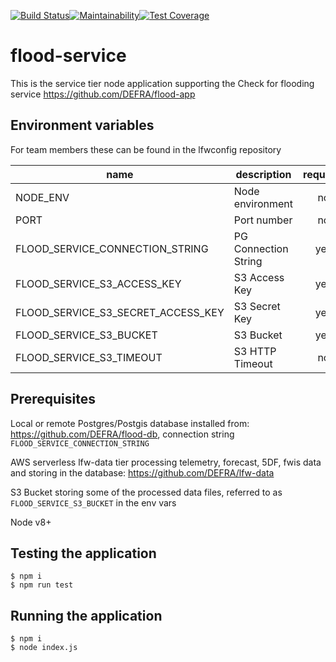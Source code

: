 [![Build Status](https://travis-ci.com/DEFRA/flood-service.svg?branch=master)](https://travis-ci.com/DEFRA/flood-service)[![Maintainability](https://api.codeclimate.com/v1/badges/5984525ed1ab73b76869/maintainability)](https://codeclimate.com/github/DEFRA/flood-service/maintainability)[![Test Coverage](https://api.codeclimate.com/v1/badges/5984525ed1ab73b76869/test_coverage)](https://codeclimate.com/github/DEFRA/flood-service/test_coverage)

# flood-service

This is the service tier node application supporting the Check for flooding service https://github.com/DEFRA/flood-app

## Environment variables

For team members these can be found in the lfwconfig repository

| name     | description      | required | default |            valid            | notes |
|----------|------------------|:--------:|---------|:---------------------------:|-------|
| NODE_ENV | Node environment |    no    |production| development,dev,test,tst,production |       |
| PORT     | Port number      |    no    | 8050    |                             |       |
| FLOOD_SERVICE_CONNECTION_STRING | PG Connection String |    yes    |         |  |       |
| FLOOD_SERVICE_S3_ACCESS_KEY     | S3 Access Key      |    yes    |     | |       |
| FLOOD_SERVICE_S3_SECRET_ACCESS_KEY | S3 Secret Key |    yes    |         |  |       |
| FLOOD_SERVICE_S3_BUCKET     | S3 Bucket      |    yes    |     ||       |
| FLOOD_SERVICE_S3_TIMEOUT     | S3 HTTP Timeout      |    no    | 10000 (10s)    ||       |


## Prerequisites

Local or remote Postgres/Postgis database installed from: https://github.com/DEFRA/flood-db, connection string `FLOOD_SERVICE_CONNECTION_STRING`

AWS serverless lfw-data tier processing telemetry, forecast, 5DF, fwis data and storing in the database: https://github.com/DEFRA/lfw-data

S3 Bucket storing some of the processed data files, referred to as `FLOOD_SERVICE_S3_BUCKET` in the env vars

Node v8+

## Testing the application

```
$ npm i
$ npm run test
```

## Running the application

```
$ npm i
$ node index.js
```
